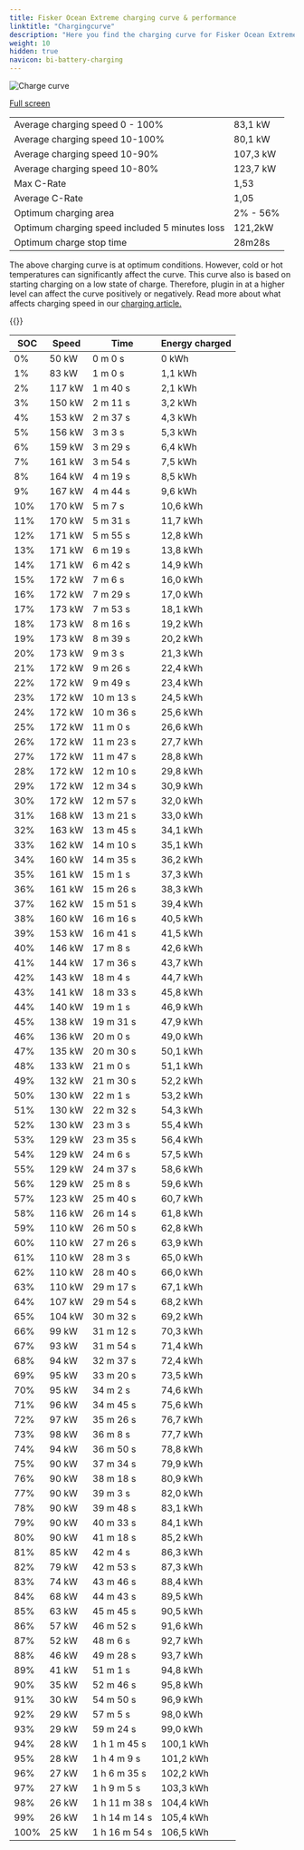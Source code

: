 ```yaml
---
title: Fisker Ocean Extreme charging curve & performance
linktitle: "Chargingcurve"
description: "Here you find the charging curve for Fisker Ocean Extreme. "
weight: 10
hidden: true
navicon: bi-battery-charging
---
```

<!-- markdownlint-disable MD033 -->
<img src="../chargingcurve.svg" alt="Charge curve" class="img-fluid">

[Full screen](../chargingcurve.svg)


<table class="table table-striped">
<tbody>
<tr>
<td>Average charging speed 0 - 100% </td><td>83,1 kW</td>
</tr>
<tr>
<td>Average charging speed 10-100%</td><td>80,1 kW</td>
</tr>
<tr>
<td>Average charging speed 10-90%</td><td>107,3 kW</td>
</tr>
<tr>
<td>Average charging speed 10-80%</td><td>123,7 kW</td>
</tr>
<tr>
<td>Max C-Rate</td><td>1,53</td>
</tr>
<tr>
<td>Average C-Rate</td><td>1,05</td>
</tr>
<tr>
<td>Optimum charging area</td><td>2% - 56%</td>
</tr>
<tr>
<td>Optimum charging speed included 5 minutes loss</td><td>121,2kW</td>
</tr>
<tr>
<td>Optimum charge stop time</td><td>28m28s</td>
</tr>
</tbody>
</table>


The above charging curve is at optimum conditions. However, cold or hot temperatures can significantly affect the curve. This curve also is based on starting charging on a low state of charge. Therefore, plugin in at a higher level can affect the curve positively or negatively. Read more about what affects charging speed in our [charging article.](../../../../../technology/battery/charging/) 


{{<evkxdisplayaddarticle />}}
<table class="table table-striped">
<thead>
<tr><th>SOC</th><th>Speed</th><th>Time</th><th>Energy charged</th></tr>
</thead>
<tbody>
<tr>
<td>0%</td><td>50 kW</td><td> 0 m 0 s </td><td>0 kWh </td>
</tr>
<tr>
<td>1%</td><td>83 kW</td><td> 1 m 0 s </td><td>1,1 kWh </td>
</tr>
<tr>
<td>2%</td><td>117 kW</td><td> 1 m 40 s </td><td>2,1 kWh </td>
</tr>
<tr>
<td>3%</td><td>150 kW</td><td> 2 m 11 s </td><td>3,2 kWh </td>
</tr>
<tr>
<td>4%</td><td>153 kW</td><td> 2 m 37 s </td><td>4,3 kWh </td>
</tr>
<tr>
<td>5%</td><td>156 kW</td><td> 3 m 3 s </td><td>5,3 kWh </td>
</tr>
<tr>
<td>6%</td><td>159 kW</td><td> 3 m 29 s </td><td>6,4 kWh </td>
</tr>
<tr>
<td>7%</td><td>161 kW</td><td> 3 m 54 s </td><td>7,5 kWh </td>
</tr>
<tr>
<td>8%</td><td>164 kW</td><td> 4 m 19 s </td><td>8,5 kWh </td>
</tr>
<tr>
<td>9%</td><td>167 kW</td><td> 4 m 44 s </td><td>9,6 kWh </td>
</tr>
<tr>
<td>10%</td><td>170 kW</td><td> 5 m 7 s </td><td>10,6 kWh </td>
</tr>
<tr>
<td>11%</td><td>170 kW</td><td> 5 m 31 s </td><td>11,7 kWh </td>
</tr>
<tr>
<td>12%</td><td>171 kW</td><td> 5 m 55 s </td><td>12,8 kWh </td>
</tr>
<tr>
<td>13%</td><td>171 kW</td><td> 6 m 19 s </td><td>13,8 kWh </td>
</tr>
<tr>
<td>14%</td><td>171 kW</td><td> 6 m 42 s </td><td>14,9 kWh </td>
</tr>
<tr>
<td>15%</td><td>172 kW</td><td> 7 m 6 s </td><td>16,0 kWh </td>
</tr>
<tr>
<td>16%</td><td>172 kW</td><td> 7 m 29 s </td><td>17,0 kWh </td>
</tr>
<tr>
<td>17%</td><td>173 kW</td><td> 7 m 53 s </td><td>18,1 kWh </td>
</tr>
<tr>
<td>18%</td><td>173 kW</td><td> 8 m 16 s </td><td>19,2 kWh </td>
</tr>
<tr>
<td>19%</td><td>173 kW</td><td> 8 m 39 s </td><td>20,2 kWh </td>
</tr>
<tr>
<td>20%</td><td>173 kW</td><td> 9 m 3 s </td><td>21,3 kWh </td>
</tr>
<tr>
<td>21%</td><td>172 kW</td><td> 9 m 26 s </td><td>22,4 kWh </td>
</tr>
<tr>
<td>22%</td><td>172 kW</td><td> 9 m 49 s </td><td>23,4 kWh </td>
</tr>
<tr>
<td>23%</td><td>172 kW</td><td> 10 m 13 s </td><td>24,5 kWh </td>
</tr>
<tr>
<td>24%</td><td>172 kW</td><td> 10 m 36 s </td><td>25,6 kWh </td>
</tr>
<tr>
<td>25%</td><td>172 kW</td><td> 11 m 0 s </td><td>26,6 kWh </td>
</tr>
<tr>
<td>26%</td><td>172 kW</td><td> 11 m 23 s </td><td>27,7 kWh </td>
</tr>
<tr>
<td>27%</td><td>172 kW</td><td> 11 m 47 s </td><td>28,8 kWh </td>
</tr>
<tr>
<td>28%</td><td>172 kW</td><td> 12 m 10 s </td><td>29,8 kWh </td>
</tr>
<tr>
<td>29%</td><td>172 kW</td><td> 12 m 34 s </td><td>30,9 kWh </td>
</tr>
<tr>
<td>30%</td><td>172 kW</td><td> 12 m 57 s </td><td>32,0 kWh </td>
</tr>
<tr>
<td>31%</td><td>168 kW</td><td> 13 m 21 s </td><td>33,0 kWh </td>
</tr>
<tr>
<td>32%</td><td>163 kW</td><td> 13 m 45 s </td><td>34,1 kWh </td>
</tr>
<tr>
<td>33%</td><td>162 kW</td><td> 14 m 10 s </td><td>35,1 kWh </td>
</tr>
<tr>
<td>34%</td><td>160 kW</td><td> 14 m 35 s </td><td>36,2 kWh </td>
</tr>
<tr>
<td>35%</td><td>161 kW</td><td> 15 m 1 s </td><td>37,3 kWh </td>
</tr>
<tr>
<td>36%</td><td>161 kW</td><td> 15 m 26 s </td><td>38,3 kWh </td>
</tr>
<tr>
<td>37%</td><td>162 kW</td><td> 15 m 51 s </td><td>39,4 kWh </td>
</tr>
<tr>
<td>38%</td><td>160 kW</td><td> 16 m 16 s </td><td>40,5 kWh </td>
</tr>
<tr>
<td>39%</td><td>153 kW</td><td> 16 m 41 s </td><td>41,5 kWh </td>
</tr>
<tr>
<td>40%</td><td>146 kW</td><td> 17 m 8 s </td><td>42,6 kWh </td>
</tr>
<tr>
<td>41%</td><td>144 kW</td><td> 17 m 36 s </td><td>43,7 kWh </td>
</tr>
<tr>
<td>42%</td><td>143 kW</td><td> 18 m 4 s </td><td>44,7 kWh </td>
</tr>
<tr>
<td>43%</td><td>141 kW</td><td> 18 m 33 s </td><td>45,8 kWh </td>
</tr>
<tr>
<td>44%</td><td>140 kW</td><td> 19 m 1 s </td><td>46,9 kWh </td>
</tr>
<tr>
<td>45%</td><td>138 kW</td><td> 19 m 31 s </td><td>47,9 kWh </td>
</tr>
<tr>
<td>46%</td><td>136 kW</td><td> 20 m 0 s </td><td>49,0 kWh </td>
</tr>
<tr>
<td>47%</td><td>135 kW</td><td> 20 m 30 s </td><td>50,1 kWh </td>
</tr>
<tr>
<td>48%</td><td>133 kW</td><td> 21 m 0 s </td><td>51,1 kWh </td>
</tr>
<tr>
<td>49%</td><td>132 kW</td><td> 21 m 30 s </td><td>52,2 kWh </td>
</tr>
<tr>
<td>50%</td><td>130 kW</td><td> 22 m 1 s </td><td>53,2 kWh </td>
</tr>
<tr>
<td>51%</td><td>130 kW</td><td> 22 m 32 s </td><td>54,3 kWh </td>
</tr>
<tr>
<td>52%</td><td>130 kW</td><td> 23 m 3 s </td><td>55,4 kWh </td>
</tr>
<tr>
<td>53%</td><td>129 kW</td><td> 23 m 35 s </td><td>56,4 kWh </td>
</tr>
<tr>
<td>54%</td><td>129 kW</td><td> 24 m 6 s </td><td>57,5 kWh </td>
</tr>
<tr>
<td>55%</td><td>129 kW</td><td> 24 m 37 s </td><td>58,6 kWh </td>
</tr>
<tr>
<td>56%</td><td>129 kW</td><td> 25 m 8 s </td><td>59,6 kWh </td>
</tr>
<tr>
<td>57%</td><td>123 kW</td><td> 25 m 40 s </td><td>60,7 kWh </td>
</tr>
<tr>
<td>58%</td><td>116 kW</td><td> 26 m 14 s </td><td>61,8 kWh </td>
</tr>
<tr>
<td>59%</td><td>110 kW</td><td> 26 m 50 s </td><td>62,8 kWh </td>
</tr>
<tr>
<td>60%</td><td>110 kW</td><td> 27 m 26 s </td><td>63,9 kWh </td>
</tr>
<tr>
<td>61%</td><td>110 kW</td><td> 28 m 3 s </td><td>65,0 kWh </td>
</tr>
<tr>
<td>62%</td><td>110 kW</td><td> 28 m 40 s </td><td>66,0 kWh </td>
</tr>
<tr>
<td>63%</td><td>110 kW</td><td> 29 m 17 s </td><td>67,1 kWh </td>
</tr>
<tr>
<td>64%</td><td>107 kW</td><td> 29 m 54 s </td><td>68,2 kWh </td>
</tr>
<tr>
<td>65%</td><td>104 kW</td><td> 30 m 32 s </td><td>69,2 kWh </td>
</tr>
<tr>
<td>66%</td><td>99 kW</td><td> 31 m 12 s </td><td>70,3 kWh </td>
</tr>
<tr>
<td>67%</td><td>93 kW</td><td> 31 m 54 s </td><td>71,4 kWh </td>
</tr>
<tr>
<td>68%</td><td>94 kW</td><td> 32 m 37 s </td><td>72,4 kWh </td>
</tr>
<tr>
<td>69%</td><td>95 kW</td><td> 33 m 20 s </td><td>73,5 kWh </td>
</tr>
<tr>
<td>70%</td><td>95 kW</td><td> 34 m 2 s </td><td>74,6 kWh </td>
</tr>
<tr>
<td>71%</td><td>96 kW</td><td> 34 m 45 s </td><td>75,6 kWh </td>
</tr>
<tr>
<td>72%</td><td>97 kW</td><td> 35 m 26 s </td><td>76,7 kWh </td>
</tr>
<tr>
<td>73%</td><td>98 kW</td><td> 36 m 8 s </td><td>77,7 kWh </td>
</tr>
<tr>
<td>74%</td><td>94 kW</td><td> 36 m 50 s </td><td>78,8 kWh </td>
</tr>
<tr>
<td>75%</td><td>90 kW</td><td> 37 m 34 s </td><td>79,9 kWh </td>
</tr>
<tr>
<td>76%</td><td>90 kW</td><td> 38 m 18 s </td><td>80,9 kWh </td>
</tr>
<tr>
<td>77%</td><td>90 kW</td><td> 39 m 3 s </td><td>82,0 kWh </td>
</tr>
<tr>
<td>78%</td><td>90 kW</td><td> 39 m 48 s </td><td>83,1 kWh </td>
</tr>
<tr>
<td>79%</td><td>90 kW</td><td> 40 m 33 s </td><td>84,1 kWh </td>
</tr>
<tr>
<td>80%</td><td>90 kW</td><td> 41 m 18 s </td><td>85,2 kWh </td>
</tr>
<tr>
<td>81%</td><td>85 kW</td><td> 42 m 4 s </td><td>86,3 kWh </td>
</tr>
<tr>
<td>82%</td><td>79 kW</td><td> 42 m 53 s </td><td>87,3 kWh </td>
</tr>
<tr>
<td>83%</td><td>74 kW</td><td> 43 m 46 s </td><td>88,4 kWh </td>
</tr>
<tr>
<td>84%</td><td>68 kW</td><td> 44 m 43 s </td><td>89,5 kWh </td>
</tr>
<tr>
<td>85%</td><td>63 kW</td><td> 45 m 45 s </td><td>90,5 kWh </td>
</tr>
<tr>
<td>86%</td><td>57 kW</td><td> 46 m 52 s </td><td>91,6 kWh </td>
</tr>
<tr>
<td>87%</td><td>52 kW</td><td> 48 m 6 s </td><td>92,7 kWh </td>
</tr>
<tr>
<td>88%</td><td>46 kW</td><td> 49 m 28 s </td><td>93,7 kWh </td>
</tr>
<tr>
<td>89%</td><td>41 kW</td><td> 51 m 1 s </td><td>94,8 kWh </td>
</tr>
<tr>
<td>90%</td><td>35 kW</td><td> 52 m 46 s </td><td>95,8 kWh </td>
</tr>
<tr>
<td>91%</td><td>30 kW</td><td> 54 m 50 s </td><td>96,9 kWh </td>
</tr>
<tr>
<td>92%</td><td>29 kW</td><td> 57 m 5 s </td><td>98,0 kWh </td>
</tr>
<tr>
<td>93%</td><td>29 kW</td><td> 59 m 24 s </td><td>99,0 kWh </td>
</tr>
<tr>
<td>94%</td><td>28 kW</td><td>1 h 1 m 45 s </td><td>100,1 kWh </td>
</tr>
<tr>
<td>95%</td><td>28 kW</td><td>1 h 4 m 9 s </td><td>101,2 kWh </td>
</tr>
<tr>
<td>96%</td><td>27 kW</td><td>1 h 6 m 35 s </td><td>102,2 kWh </td>
</tr>
<tr>
<td>97%</td><td>27 kW</td><td>1 h 9 m 5 s </td><td>103,3 kWh </td>
</tr>
<tr>
<td>98%</td><td>26 kW</td><td>1 h 11 m 38 s </td><td>104,4 kWh </td>
</tr>
<tr>
<td>99%</td><td>26 kW</td><td>1 h 14 m 14 s </td><td>105,4 kWh </td>
</tr>
<tr>
<td>100%</td><td>25 kW</td><td>1 h 16 m 54 s </td><td>106,5 kWh </td>
</tr>
</tbody>
</table>

